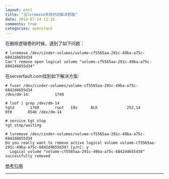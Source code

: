 ```yaml
---
layout: post
title: "当lvremove失败时的解决思路"
date: 2014-07-24 11:16
comments: true
categories: openstack 
---
```

在删除逻辑卷的时候，遇到了如下问题：

```
# lvremove /dev/cinder-volumes/volume-cf5565aa-291c-49ba-a75c-6842d4655d34
Can't remove open logical volume "volume-cf5565aa-291c-49ba-a75c-6842d4655d34"
```

在serverfault.com找到如下解决方案:

```
# fuser /dev/cinder-volumes/volume-cf5565aa-291c-49ba-a75c-6842d4655d34
/dev/dm-14:           1749

# lsof | grep /dev/dm-14
tgtd       1749       root   19u      BLK             252,14         0t0       8546 /dev/dm-14

# service tgt stop
tgt stop/waiting

# lvremove /dev/cinder-volumes/volume-cf5565aa-291c-49ba-a75c-6842d4655d34 
Do you really want to remove active logical volume volume-cf5565aa-291c-49ba-a75c-6842d4655d34? [y/n]: y
  Logical volume "volume-cf5565aa-291c-49ba-a75c-6842d4655d34" successfully removed
```

[参考引用](http://serverfault.com/questions/266697/cant-remove-open-logical-volume)

---
